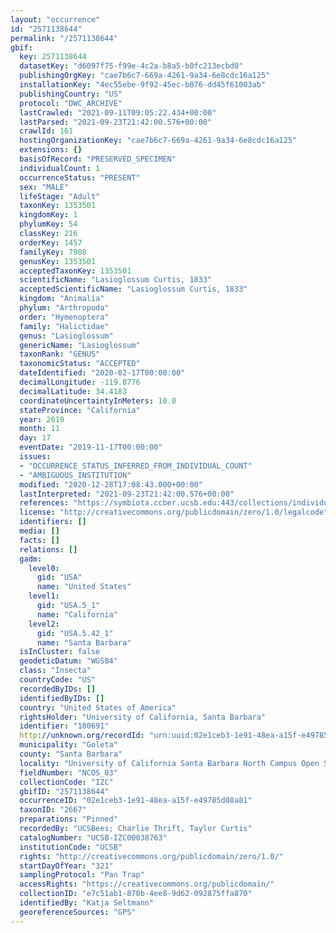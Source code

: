 ```yaml
---
layout: "occurrence"
id: "2571138644"
permalink: "/2571138644"
gbif:
  key: 2571138644
  datasetKey: "d6097f75-f99e-4c2a-b8a5-b0fc213ecbd0"
  publishingOrgKey: "cae7b6c7-669a-4261-9a34-6e8cdc16a125"
  installationKey: "4ec55ebe-9f92-45ec-b076-dd45f61003ab"
  publishingCountry: "US"
  protocol: "DWC_ARCHIVE"
  lastCrawled: "2021-09-11T09:05:22.434+00:00"
  lastParsed: "2021-09-23T21:42:00.576+00:00"
  crawlId: 161
  hostingOrganizationKey: "cae7b6c7-669a-4261-9a34-6e8cdc16a125"
  extensions: {}
  basisOfRecord: "PRESERVED_SPECIMEN"
  individualCount: 1
  occurrenceStatus: "PRESENT"
  sex: "MALE"
  lifeStage: "Adult"
  taxonKey: 1353501
  kingdomKey: 1
  phylumKey: 54
  classKey: 216
  orderKey: 1457
  familyKey: 7908
  genusKey: 1353501
  acceptedTaxonKey: 1353501
  scientificName: "Lasioglossum Curtis, 1833"
  acceptedScientificName: "Lasioglossum Curtis, 1833"
  kingdom: "Animalia"
  phylum: "Arthropoda"
  order: "Hymenoptera"
  family: "Halictidae"
  genus: "Lasioglossum"
  genericName: "Lasioglossum"
  taxonRank: "GENUS"
  taxonomicStatus: "ACCEPTED"
  dateIdentified: "2020-02-17T00:00:00"
  decimalLongitude: -119.8776
  decimalLatitude: 34.4183
  coordinateUncertaintyInMeters: 10.0
  stateProvince: "California"
  year: 2019
  month: 11
  day: 17
  eventDate: "2019-11-17T00:00:00"
  issues:
  - "OCCURRENCE_STATUS_INFERRED_FROM_INDIVIDUAL_COUNT"
  - "AMBIGUOUS_INSTITUTION"
  modified: "2020-12-28T17:08:43.000+00:00"
  lastInterpreted: "2021-09-23T21:42:00.576+00:00"
  references: "https://symbiota.ccber.ucsb.edu:443/collections/individual/index.php?occid=180691"
  license: "http://creativecommons.org/publicdomain/zero/1.0/legalcode"
  identifiers: []
  media: []
  facts: []
  relations: []
  gadm:
    level0:
      gid: "USA"
      name: "United States"
    level1:
      gid: "USA.5_1"
      name: "California"
    level2:
      gid: "USA.5.42_1"
      name: "Santa Barbara"
  isInCluster: false
  geodeticDatum: "WGS84"
  class: "Insecta"
  countryCode: "US"
  recordedByIDs: []
  identifiedByIDs: []
  country: "United States of America"
  rightsHolder: "University of California, Santa Barbara"
  identifier: "180691"
  http://unknown.org/recordId: "urn:uuid:02e1ceb3-1e91-48ea-a15f-e49785d08a81"
  municipality: "Goleta"
  county: "Santa Barbara"
  locality: "University of California Santa Barbara North Campus Open Space"
  fieldNumber: "NCOS_03"
  collectionCode: "IZC"
  gbifID: "2571138644"
  occurrenceID: "02e1ceb3-1e91-48ea-a15f-e49785d08a81"
  taxonID: "2667"
  preparations: "Pinned"
  recordedBy: "UCSBees; Charlie Thrift, Taylor Curtis"
  catalogNumber: "UCSB-IZC00038763"
  institutionCode: "UCSB"
  rights: "http://creativecommons.org/publicdomain/zero/1.0/"
  startDayOfYear: "321"
  samplingProtocol: "Pan Trap"
  accessRights: "https://creativecommons.org/publicdomain/"
  collectionID: "e7c51ab1-870b-4ee8-9d62-092875ffa870"
  identifiedBy: "Katja Seltmann"
  georeferenceSources: "GPS"
---
```

